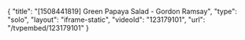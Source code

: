 {
    "title": "[1508441819] Green Papaya Salad - Gordon Ramsay",
    "type": "solo",
    "layout": "iframe-static",
    "videoId": "123179101",
    "url": "\/tvpembed\/123179101"
}